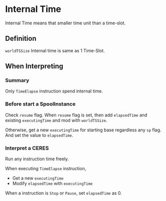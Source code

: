 Internal Time
====

Internal Time means that smaller time unit than a time-slot.

## Definition

`worldTSSize` Internal time is same as 1 Time-Slot.

## When Interpreting

### Summary

Only `TimeElapse` instruction spend internal time.

### Before start a SpoolInstance

Check `resume` flag.
When `resume` flag is set, then add `elapsedTime` and existing `executingTime` and mod with `worldTSSize`.

Otherwise, get a new `executingTime` for starting base regardless any `sp` flag.
And set the value to `elapsedTime`.

### Interpret a CERES

Run any instruction time freely.

When executing `TimeElapse` instruction, 
* Get a new `executingTime`
* Modify `elapsedTime` with `executingTime`

When a instruction is `Stop` or `Pause`, set `elapsedTime` as 0.



